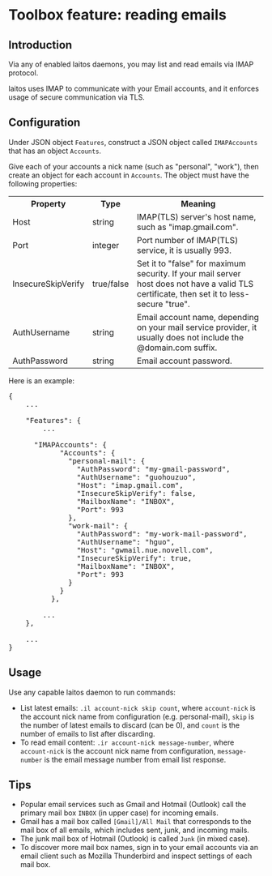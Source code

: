 # Toolbox feature: reading emails

## Introduction
Via any of enabled laitos daemons, you may list and read emails via IMAP protocol.

laitos uses IMAP to communicate with your Email accounts, and it enforces usage of secure communication via TLS.

## Configuration
Under JSON object `Features`, construct a JSON object called `IMAPAccounts` that has an object `Accounts`.
 
Give each of your accounts a nick name (such as "personal", "work"), then create an object for each account in
`Accounts`. The object must have the following properties:
<table>
<tr>
    <th>Property</th>
    <th>Type</th>
    <th>Meaning</th>
</tr>
<tr>
    <td>Host</td>
    <td>string</td>
    <td>IMAP(TLS) server's host name, such as "imap.gmail.com".</td>
</tr>
<tr>
    <td>Port</td>
    <td>integer</td>
    <td>Port number of IMAP(TLS) service, it is usually 993.</td>
</tr>
<tr>
    <td>InsecureSkipVerify</td>
    <td>true/false</td>
    <td>
        Set it to "false" for maximum security. If your mail server host does not have a valid TLS certificate, then set
        it to less-secure "true".
    </td>
</tr>
<tr>
    <td>AuthUsername</td>
    <td>string</td>
    <td>
        Email account name, depending on your mail service provider, it usually does not include the @domain.com suffix.
    </td>
</tr>
<tr>
    <td>AuthPassword</td>
    <td>string</td>
    <td>Email account password.</td>
</tr>
</table>

Here is an example:
<pre>
{
    ...

    "Features": {
        ...

      "IMAPAccounts": {
            "Accounts": {
              "personal-mail": {
                "AuthPassword": "my-gmail-password",
                "AuthUsername": "guohouzuo",
                "Host": "imap.gmail.com",
                "InsecureSkipVerify": false,
                "MailboxName": "INBOX",
                "Port": 993
              },
              "work-mail": {
                "AuthPassword": "my-work-mail-password",
                "AuthUsername": "hguo",
                "Host": "gwmail.nue.novell.com",
                "InsecureSkipVerify": true,
                "MailboxName": "INBOX",
                "Port": 993
              }
            }
          },

        ...
    },

    ...
}
</pre>

## Usage
Use any capable laitos daemon to run commands:
- List latest emails: `.il account-nick skip count`, where `account-nick` is the account nick name from configuration
  (e.g. personal-mail), `skip` is the number of latest emails to discard (can be 0), and `count` is the number of emails
  to list after discarding.
- To read email content: `.ir account-nick message-number`, where `account-nick` is the account nick name from
  configuration, `message-number` is the email message number from email list response.

## Tips
- Popular email services such as Gmail and Hotmail (Outlook) call the primary mail box `INBOX` (in upper case) for
  incoming emails.
- Gmail has a mail box called `[Gmail]/All Mail` that corresponds to the mail box of all emails, which includes sent,
  junk, and incoming mails.
- The junk mail box of Hotmail (Outlook) is called `Junk` (in mixed case).
- To discover more mail box names, sign in to your email accounts via an email client such as Mozilla Thunderbird and
  inspect settings of each mail box.